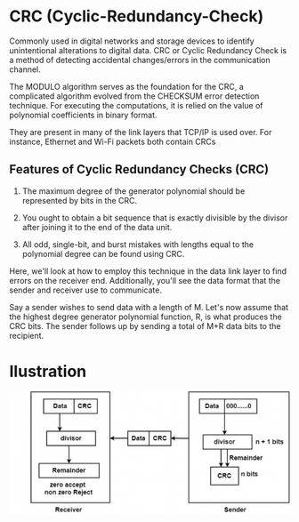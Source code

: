 # CRC (Cyclic-Redundancy-Check) 
Commonly used in digital networks and storage devices to identify unintentional alterations to digital data. CRC or Cyclic Redundancy Check is a method of detecting accidental changes/errors in the communication channel.

The MODULO algorithm serves as the foundation for the CRC, a complicated algorithm evolved from the CHECKSUM error detection technique. For executing the computations, it is relied on the value of polynomial coefficients in binary format.


They are present in many of the link layers that TCP/IP is used over. For instance, Ethernet and Wi-Fi packets both contain CRCs

## Features of Cyclic Redundancy Checks (CRC) 
1. The maximum degree of the generator polynomial should be represented by bits in the CRC.
2. You ought to obtain a bit sequence that is exactly divisible by the divisor after joining it to the end of the data unit.

3. All odd, single-bit, and burst mistakes with lengths equal to the polynomial degree can be found using CRC.

Here, we'll look at how to employ this technique in the data link layer to find errors on the receiver end. Additionally, you'll see the data format that the sender and receiver use to communicate.

Say a sender wishes to send data with a length of M. Let's now assume that the highest degree generator polynomial function, R, is what produces the CRC bits. The sender follows up by sending a total of M+R data bits to the recipient.
# Ilustration  
![CRC demostration](./crc.jpg)
